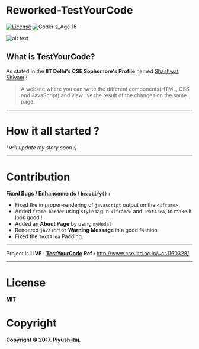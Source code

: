 # Reworked-TestYourCode 
[![License](https://poser.pugx.org/laravel/framework/license.svg)](https://github.com/0x48piraj/TestYourCode/blob/master/LICENSE)
![Coder's_Age 16](https://img.shields.io/badge/Coder's_Age-16-brightgreen.svg)

![alt text](https://www.webdevelopersnotes.com/wp-content/uploads/advantages-and-disadvantages-of-wysiwyg-html-editors.png)
## What is TestYourCode?

As stated in the **IIT Delhi's CSE Sophomore's Profile** named [Shashwat Shivam](http://www.cse.iitd.ac.in/~cs1160328/) :
> A website where you can write the different components(HTML, CSS and JavaScript) and view live the result of the changes on the same page.
---

# How it all started ?
*I will update my story soon :)*

---


# Contribution

**Fixed Bugs / Enhancements / `beautify()` :**

* Fixed the improper-rendering of `javascript` output on the `<iframe>`
* Added `frame-border` using `style` tag in `<iframe>` and `TextArea`, to make it look good !
* Added an **About Page** by using `myModal`
* Rendered `javascript` **Warning Message** in a good fashion
* Fixed the `TextArea` Padding.

---

Project is **LIVE** : **[TestYourCode](http://shashwat.site11.com/TestYourCodeLive/TestYourCode.html)**
**Ref :** http://www.cse.iitd.ac.in/~cs1160328/

---

# License
**[MIT](https://opensource.org/licenses/MIT)**

# Copyright
**Copyright © 2017. [Piyush Raj](https://github.com/0x48piraj).**
